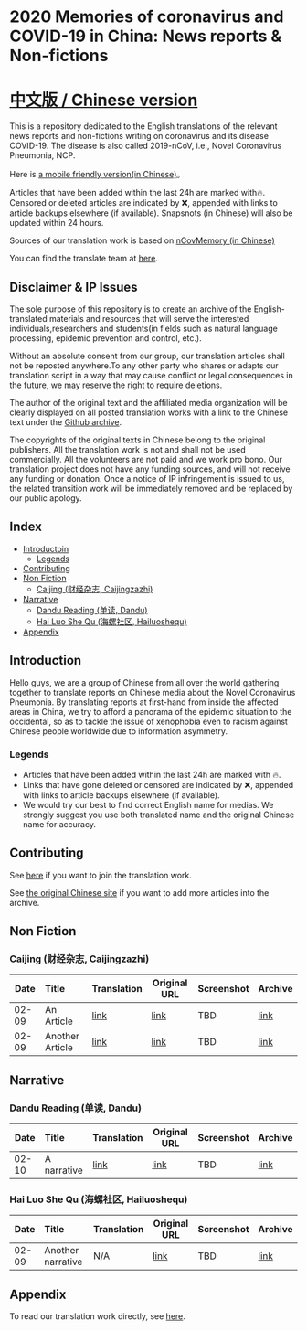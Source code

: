 # 2020 Memories of coronavirus and COVID-19 in China: News reports & Non-fictions

# [中文版 / Chinese version](https://github.com/2019ncovmemory/nCovMemory)

This is a repository dedicated to the English translations of the relevant news reports and non-fictions writing on coronavirus and its disease COVID-19. The disease is also called 2019-nCoV, i.e., Novel Coronavirus Pneumonia, NCP.

Here is [a mobile friendly version(in Chinese)](https://2019ncovmemory.github.io/nCovMemory/)。

Articles that have been added within the last 24h are marked with🔥. Censored or deleted articles are indicated by ❌, appended with links to article backups elsewhere (if available). Snapsnots (in Chinese) will also be updated within 24 hours.

Sources of our translation work is based on [nCovMemory (in Chinese)](https://github.com/2019ncovmemory/nCovMemory)

You can find the translate team at [here](https://github.com/2019ncovmemory/nCovMemory-en).

## Disclaimer & IP Issues

The sole purpose of this repository is to create an archive of the English-translated materials and resources that will serve the interested individuals,researchers and students(in fields such as natural language processing, epidemic prevention and control, etc.). 

Without an absolute consent from our group, our translation articles shall not be reposted anywhere.To any other party who shares or adapts our translation script in a way that may cause conflict or legal consequences in the future, we may reserve the right to require deletions.

The author of the original text and the affiliated media organization will be clearly displayed on all posted translation works with a link to the Chinese text under the [Github archive](https://github.com/2019ncovmemory/nCovMemory).

The copyrights of the original texts in Chinese belong to the original publishers.  All the translation work is not and shall not be used commercially.  All the volunteers are not paid and we work pro bono. Our translation project does not have any funding sources, and will not receive any funding or donation. Once a notice of IP infringement is issued to us, the related transition work will be immediately removed and be replaced by our public apology.

## Index

* [Introductoin](#Introductoin)
  * [Legends](#Legends)
* [Contributing](#Contributing)
* [Non Fiction](<#non-fiction>)
  * [Caijing (财经杂志, Caijingzazhi)](<#caijing-财经杂志,-caijingzazhi>)
* [Narrative](<#narrative>)
  * [Dandu Reading (单读, Dandu)](<#dandu-reading-单读,-dandu>)
  * [Hai Luo She Qu (海螺社区, Hailuoshequ)](<#hai-luo-she-qu-海螺社区,-hailuoshequ>)
* [Appendix](#Appendix)

## Introduction

Hello guys, we are a group of Chinese from all over the world gathering together to translate reports on Chinese media about the Novel Coronavirus Pneumonia.  By translating reports at first-hand from inside the affected areas in China, we try to afford a panorama of the epidemic situation to the occidental, so as to tackle the issue of xenophobia even to racism against Chinese people worldwide due to information asymmetry.

### Legends

* Articles that have been added within the last 24h are marked with 🔥. 
* Links that have gone deleted or censored are indicated by ❌, appended with links to article backups elsewhere (if available). 
* We would try our best to find correct English name for medias. We strongly suggest you use both translated name and the original Chinese name for accuracy.

## Contributing

See [here](https://github.com/2019ncovmemory/nCovMemory/issues/86) if you want to join the translation work.

See [the original Chinese site](https://github.com/2019ncovmemory/nCovMemory) if you want to add more articles into the archive.

## Non Fiction

### Caijing (财经杂志, Caijingzazhi)

| Date | Title | Translation | Original URL | Screenshot | Archive |
|---|:----------|---|---|---|---|
|02-09|An Article|[link](google.com)|[link](https://mp.weixin.qq.com/s/sLUO3tT8p7YXpg1B-KnYLQ)|TBD|[link](http://archive.today/TwRSk)|
|02-09|Another Article|[link](google.com)|[link](https://mp.weixin.qq.com/s/B7q0agHxIZ7S_9Z31mWDIQ)|TBD|[link](http://archive.today/g26Nc)|

## Narrative

### Dandu Reading (单读, Dandu)

| Date | Title | Translation | Original URL | Screenshot | Archive |
|---|:----------|---|---|---|---|
|02-10|A narrative|[link](google.com)|[link](https://mp.weixin.qq.com/s/OOLRBtMr5gm4VRtkwkgodQ)|TBD|[link](http://archive.ph/eHeb3)|

### Hai Luo She Qu (海螺社区, Hailuoshequ)

| Date | Title | Translation | Original URL | Screenshot | Archive |
|---|:----------|---|---|---|---|
|02-09|Another narrative|N/A|[link](https://mp.weixin.qq.com/s/cwLqvaJ9xYoCGQnBQdkJuA)|TBD|[link](http://archive.ph/ucFyP)|


## Appendix

To read our translation work directly, see [here](https://github.com/2019ncovmemory/nCovMemory-en).
